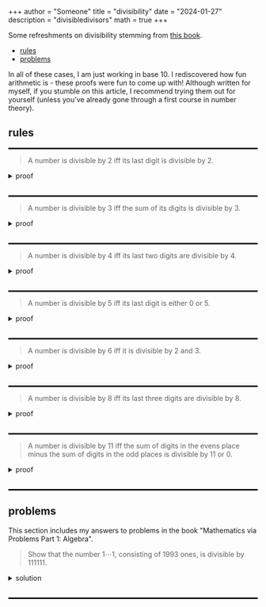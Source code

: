 +++
author = "Someone"
title = "divisibility"
date = "2024-01-27"
description = "divisibledivisors"
math = true
+++

Some refreshments on divisibility stemming from [this book](https://bookstore.ams.org/mcl-25).
<!--more-->

- [rules](#rules)
- [problems](#problems)

In all of these cases, I am just working in base 10. I rediscovered how fun arithmetic is - these proofs were fun to come up with! Although written for myself, if you stumble on this article, I recommend trying them out for yourself (unless you've already gone through a first course in number theory).

## rules

<hr style="border:1.5px solid black">

> A number is divisible by 2 iff its last digit is divisible by 2.

<details>
<summary> proof </summary>
Given a number $x$, we can write it out as

$$ x = a_na_{n-1}\cdots a_0 = a_0 + \sum\limits_{i=1}^n 10^i a_i = a_0 + \underbrace{2\cdot 5\sum\limits_{i=1}^n 10^{i-1} a_i}_{M}$$

for some $n\geq 0$ where each $a_i\in\\{0,1,\dots,9\\}$. Note that $M$ is divisible by $2$, so $x | 2$ iff $x | a_0$ (the ones digit).

</details>
<br>
<hr style="border:1.5px solid black">

> A number is divisible by 3 iff the sum of its digits is divisible by $3$.

<details>
<summary> proof </summary>
Given a number $x$, we can write it out as

$$ x = \sum\limits_{i=0}^n 10^i a_i = \underbrace{\sum\limits_{i=0}^n (10^i-1)a_i}\_{M} + \underbrace{\sum\limits_{i=0}^n a_i}\_{N}.$$

for some $n\geq 0$ where each $a_i\in\\{0,1,\dots,9\\}$. Thus $x|3$ iff it divides both $M$ and $N$. It suffices to show that $M|3$ as $N|3$ is our divisibility rule. Notice that 

$$ \sum\limits_{i=0}^n (10^i-1)a_i =  (10-1)\sum\limits_{i=0}^n \sum\limits_{j=0}^{i-1} 10^j a_i$$

which tells us that $M|3$ as there is a factor of $9$.

</details>
<br>
<hr style="border:1.5px solid black">

> A number is divisible by 4 iff its last two digits are divisible by $4$.

<details>
<summary> proof </summary>
Given a number $x$, we can write it out as

$$ x = \sum\limits_{i=0}^n 10^i a_i = \underbrace{a_0 + 10a_{1}}\_{M} + \underbrace{\sum\limits_{i=2}^n 10^i a_i}_{N} $$

for some $n\geq 0$ where each $a_i\in\\{0,1,\dots,9\\}$. Notice that as $4\cdot 25 = 100$, $N | 4$ and so $x|4$ iff $M|4$ (i.e. the two digits are divisible by 4). 

</details>
<br>
<hr style="border:1.5px solid black">

> A number is divisible by 5 iff its last digit is either $0$ or $5$.

<details>
<summary> proof </summary>
Given a number $x$, we can write it out as

$$ x = \sum\limits_{i=0}^n 10^i a_i = a_0 + \underbrace{5\cdot 2\sum\limits_{i=1}^n 10^{i-1} a_i}_{M} $$

for some $n\geq 0$ where each $a_i\in\\{0,1,\dots,9\\}$. Notice that as $M|5$, and so $x|5$ iff $a_0|5$ which is the case so long as $a_i\in\\{0,5\\}$.

</details>
<br>
<hr style="border:1.5px solid black">

> A number is divisible by 6 iff it is divisible by 2 and 3.

<details>
<summary> proof </summary>
This just follows from factorization as

$$\frac{x}{6}=\frac{x}{2\cdot 3}=\frac{x}{2}\cdot \frac{x}{3}.$$

</details>
<br>
<hr style="border:1.5px solid black">

> A number is divisible by 8 iff its last three digits are divisible by 8.

<details>
<summary> proof </summary>
Note that $10/8=1.25$, $100/8=12.5$, and $200/8=25$ implying that $1000|8$. The rest of the proof mirrors our divisibility rule for 4.

</details>
<br>
<hr style="border:1.5px solid black">

> A number is divisible by 11 iff the sum of digits in the evens place minus the sum of digits in the odd places is divisible by 11 or 0.

<details>
<summary> proof </summary>
This is a bit complicated, but the idea is somewhat similar to what we did with 3 and 9 except that we end up with an alternating series that we need to break up: $10^ia_i=(10+1)(10^{i-1}-10^{i-2}+\cdots + 1)$. I'll do this next round.

</details>
<br>
<hr style="border:1.5px solid black">

## problems

This section includes my answers to problems in the book "Mathematics via Problems Part 1: Algebra".

> Show that the number $1\cdots 1$, consisting of 1993 ones, is divisible by $111111$.

<details>
<summary> solution </summary>
The critical step is to see that

$$\underbrace{1\cdots 1}\_{n \text{ ones}}=\sum\limits_{i=0}^{n-1} 10^i.$$

From here, notice that 

$$ \frac{1\cdots 1}{111111}=\frac{\sum\limits_{j=0}^{1992} 10^j}{\sum\limits_{i=0}^5 10^i}. $$

Then as $1992/6=332$, we can rewrite the numerator to prove that $1\cdots 1 | 111111$

$$ \frac{\sum\limits_{j=0}^{332} 10^{6j}\sum\limits_{i=0}^5 10^i}{\sum\limits_{i=0}^5} = \sum\limits_{j=0}^{332} 10^{6j}.$$



</details>
<br>
<hr style="border:1.5px solid black">

